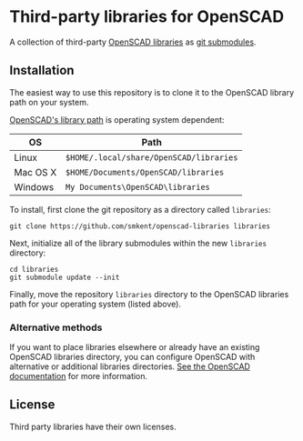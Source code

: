 # Third-party libraries for OpenSCAD

A collection of third-party [OpenSCAD libraries][openscad-libraries] as
[git submodules][git-submodules].

## Installation

The easiest way to use this repository is to clone it to the OpenSCAD library
path on your system.

[OpenSCAD's library path][openscad-libraries] is operating system dependent:

| OS | Path |
|--- |--- |
| Linux | `$HOME/.local/share/OpenSCAD/libraries` |
| Mac OS X | `$HOME/Documents/OpenSCAD/libraries` |
| Windows | `My Documents\OpenSCAD\libraries` |

To install, first clone the git repository as a directory called `libraries`:

```console
git clone https://github.com/smkent/openscad-libraries libraries
```

Next, initialize all of the library submodules within the new `libraries`
directory:

```console
cd libraries
git submodule update --init
```

Finally, move the repository `libraries` directory to the OpenSCAD libraries
path for your operating system (listed above).

### Alternative methods

If you want to place libraries elsewhere or already have an existing OpenSCAD
libraries directory, you can configure OpenSCAD with alternative or additional
libraries directories. [See the OpenSCAD documentation][openscad-libraries] for
more information.

## License

Third party libraries have their own licenses.


[git-submodules]: https://git-scm.com/book/en/v2/Git-Tools-Submodules
[openscad-libraries]: https://en.wikibooks.org/wiki/OpenSCAD_User_Manual/Libraries
